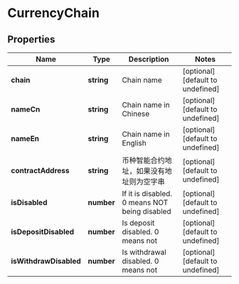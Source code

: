 # CurrencyChain

## Properties

Name | Type | Description | Notes
------------ | ------------- | ------------- | -------------
**chain** | **string** | Chain name | [optional] [default to undefined]
**nameCn** | **string** | Chain name in Chinese | [optional] [default to undefined]
**nameEn** | **string** | Chain name in English | [optional] [default to undefined]
**contractAddress** | **string** | 币种智能合约地址，如果没有地址则为空字串 | [optional] [default to undefined]
**isDisabled** | **number** | If it is disabled. 0 means NOT being disabled | [optional] [default to undefined]
**isDepositDisabled** | **number** | Is deposit disabled. 0 means not | [optional] [default to undefined]
**isWithdrawDisabled** | **number** | Is withdrawal disabled. 0 means not | [optional] [default to undefined]

